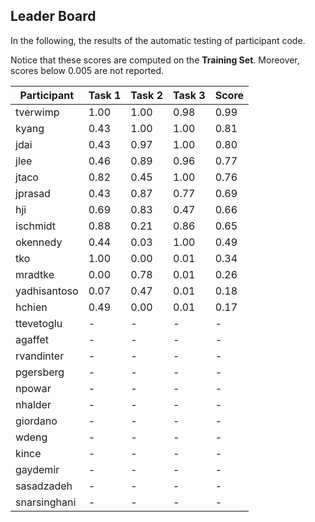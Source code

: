 ## Leader Board

In the following, the results of the automatic testing of participant code.

Notice that these scores are computed on the **Training Set**. Moreover, scores below 0.005 are not reported.

| Participant  | Task 1 | Task 2 | Task 3 | Score |
|---|---|---|---|---|
| tverwimp | 1.00 | 1.00 |  0.98 | 0.99 | 
| kyang | 0.43 | 1.00 |  1.00 | 0.81 | 
| jdai | 0.43 | 0.97 |  1.00 | 0.80 | 
| jlee | 0.46 | 0.89 |  0.96 | 0.77 | 
| jtaco | 0.82 | 0.45 |  1.00 | 0.76 | 
| jprasad | 0.43 | 0.87 |  0.77 | 0.69 | 
| hji | 0.69 | 0.83 |  0.47 | 0.66 | 
| ischmidt | 0.88 | 0.21 |  0.86 | 0.65 | 
| okennedy | 0.44 | 0.03 |  1.00 | 0.49 | 
| tko | 1.00 | 0.00 |  0.01 | 0.34 | 
| mradtke | 0.00 | 0.78 |  0.01 | 0.26 | 
| yadhisantoso | 0.07 | 0.47 |  0.01 | 0.18 | 
| hchien | 0.49 | 0.00 |  0.01 | 0.17 | 
| ttevetoglu | - | - |  - | - | 
| agaffet | - | - |  - | - | 
| rvandinter | - | - |  - | - | 
| pgersberg | - | - |  - | - | 
| npowar | - | - |  - | - | 
| nhalder | - | - |  - | - | 
| giordano | - | - |  - | - | 
| wdeng | - | - |  - | - | 
| kince | - | - |  - | - | 
| gaydemir | - | - |  - | - | 
| sasadzadeh | - | - |  - | - | 
| snarsinghani | - | - |  - | - | 

